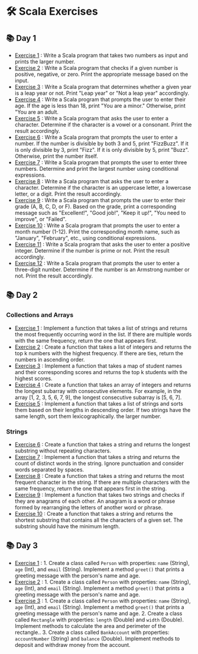 # 🛠 Scala Exercises

## 📚 Day 1

- [Exercise 1](First_Session/ex_ONE/src/Main.scala) : Write a Scala program that takes two numbers as input and prints the larger number.
- [Exercise 2](First_Session/ex_TWO/src/Main.scala) : Write a Scala program that checks if a given number is positive, negative, or zero. Print the appropriate message based on the input.
- [Exercise 3](First_Session/ex_THREE/src/Main.scala) : Write a Scala program that determines whether a given year is a leap year or not. Print "Leap year" or "Not a leap year" accordingly.
- [Exercise 4](First_Session/ex_FOUR/src/Main.scala) : Write a Scala program that prompts the user to enter their age. If the age is less than 18, print "You are a minor." Otherwise, print "You are an adult.
- [Exercise 5](First_Session/ex_FIVE/src/Main.scala) : Write a Scala program that asks the user to enter a character. Determine if the character is a vowel or a consonant. Print the result accordingly.
- [Exercise 6](First_Session/ex_SIX/src/Main.scala) : Write a Scala program that prompts the user to enter a number. If the number is divisible by both 3 and 5, print "FizzBuzz". If it is only divisible by 3, print "Fizz". If it is only divisible by 5, print "Buzz". Otherwise, print the number itself.
- [Exercise 7](First_Session/ex_SEVEN/src/Main.scala) : Write a Scala program that prompts the user to enter three numbers. Determine and print the largest number using conditional expressions.
- [Exercise 8](First_Session/ex_EIGHT/src/Main.scala) : Write a Scala program that asks the user to enter a character. Determine if the character is an uppercase letter, a lowercase letter, or a digit. Print the result accordingly.
- [Exercise 9](First_Session/ex_NINE/src/Main.scala) : Write a Scala program that prompts the user to enter their grade (A, B, C, D, or F). Based on the grade, print a corresponding message such as "Excellent!", "Good job!", "Keep it up!", "You need to improve", or "Failed".
- [Exercise 10](First_Session/ex_TEN/src/Main.scala) : Write a Scala program that prompts the user to enter a month number (1-12). Print the corresponding month name, such as "January", "February", etc., using conditional expressions.
- [Exercise 11](First_Session/ex_ELEVEN/src/Main.scala) : Write a Scala program that asks the user to enter a positive integer. Determine if the number is prime or not. Print the result accordingly.
- [Exercise 12](First_Session/ex_TWELVE/src/Main.scala) : Write a Scala program that prompts the user to enter a three-digit number. Determine if the number is an Armstrong number or not. Print the result accordingly.


## 📚 Day 2
  ### Collections and Arrays
- [Exercise 1](Second_Session/ex_ONE/ExOne.scala) : Implement a function that takes a list of strings and returns the most frequently occurring word in the list. If there are multiple words with the same frequency, return the one that appears first.
- [Exercise 2](Second_Session/ex_TWO/ExTwo.scala) : Create a function that takes a list of integers and returns the top k numbers with the highest frequency. If there are ties, return the numbers in ascending order.
- [Exercise 3](Second_Session/ex_THREE/ExThree.scala) : Implement a function that takes a map of student names and their corresponding scores and returns the top k students with the highest scores.
- [Exercise 4](Second_Session/ex_FOUR/ExFour.scala) : Create a function that takes an array of integers and returns the longest subarray with consecutive elements. For example, in the array [1, 2, 3, 5, 6, 7, 9], the longest consecutive subarray is [5, 6, 7].
- [Exercise 5](Second_Session/ex_FIVE/ExFive.scala) : Implement a function that takes a list of strings and sorts them based on their lengths in descending order. If two strings have the same length, sort them lexicographically. the larger number. 
### Strings
- [Exercise 6](Second_Session/ex_SIX/ExSix.scala) : Create a function that takes a string and returns the longest substring without repeating characters.
- [Exercise 7](Second_Session/ex_SEVEN/ExSeven.scala) : Implement a function that takes a string and returns the count of distinct words in the string. Ignore punctuation and consider words separated by spaces.
- [Exercise 8](Second_Session/ex_EIGHT/ExEight.scala) : Create a function that takes a string and returns the most frequent character in the string. If there are multiple characters with the same frequency, return the one that appears first in the string.
- [Exercise 9](Second_Session/ex_NINE/ExNine.scala) : Implement a function that takes two strings and checks if they are anagrams of each other. An anagram is a word or phrase formed by rearranging the letters of another word or phrase.
- [Exercise 10](Second_Session/ex_TEN/ExTen.scala) : Create a function that takes a string and returns the shortest substring that contains all the characters of a given set. The substring should have the minimum length.

## 📚 Day 3 
- [Exercise 1](Third_Session/src/Main.scala) :  1. Create a class called `Person` with properties: `name` (String), `age` (Int), and `email` (String). Implement a method `greet()` that prints a greeting message with the person's name and age.
- [Exercise 2](Third_Session/src/Main.scala) :  1. Create a class called `Person` with properties: `name` (String), `age` (Int), and `email` (String). Implement a method `greet()` that prints a greeting message with the person's name and age.
- [Exercise 3](Third_Session/src/Main.scala) :  1. Create a class called `Person` with properties: `name` (String), `age` (Int), and `email` (String). Implement a method `greet()` that prints a greeting message with the person's name and age.
                                                2. Create a class called `Rectangle` with properties: `length` (Double) and `width` (Double). Implement methods to calculate the area and perimeter of the rectangle..
                                                3. Create a class called `BankAccount` with properties: `accountNumber` (String) and `balance` (Double). Implement methods to deposit and withdraw money from the account.
